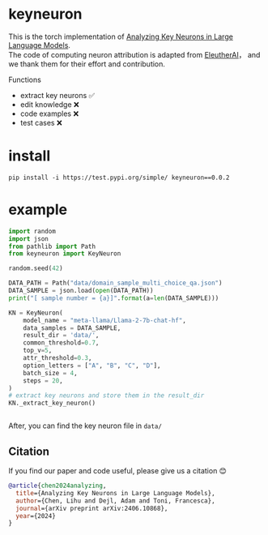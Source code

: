 # keyneuron
This is the torch implementation of [Analyzing Key Neurons in Large Language Models](https://arxiv.org/pdf/2406.10868). <br>
The code of computing neuron attribution is adapted from [EleutherAI](https://github.com/EleutherAI/knowledge-neurons)， and we thank them for their effort and contribution.

Functions
* extract key neurons ✅
* edit knowledge ❌
* code examples ❌
* test cases ❌

# install
```
pip install -i https://test.pypi.org/simple/ keyneuron==0.0.2
```

# example

```python
import random
import json
from pathlib import Path
from keyneuron import KeyNeuron

random.seed(42)

DATA_PATH = Path("data/domain_sample_multi_choice_qa.json")
DATA_SAMPLE = json.load(open(DATA_PATH))
print("[ sample number = {a}]".format(a=len(DATA_SAMPLE)))

KN = KeyNeuron(
    model_name = "meta-llama/Llama-2-7b-chat-hf",
    data_samples = DATA_SAMPLE,
    result_dir = 'data/',
    common_threshold=0.7,
    top_v=5, 
    attr_threshold=0.3,
    option_letters = ["A", "B", "C", "D"],
    batch_size = 4,
    steps = 20,
)
# extract key neurons and store them in the result_dir
KN._extract_key_neuron()



```
After, you can find the key neuron file in `data/`

## Citation
If you find our paper and code useful, please give us a citation :blush:
```bibtex
@article{chen2024analyzing,
  title={Analyzing Key Neurons in Large Language Models},
  author={Chen, Lihu and Dejl, Adam and Toni, Francesca},
  journal={arXiv preprint arXiv:2406.10868},
  year={2024}
}
```

